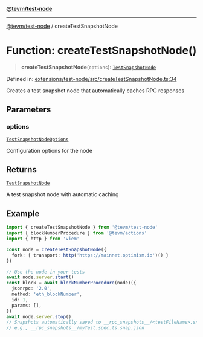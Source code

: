 [**@tevm/test-node**](../README.md)

***

[@tevm/test-node](../globals.md) / createTestSnapshotNode

# Function: createTestSnapshotNode()

> **createTestSnapshotNode**(`options`): [`TestSnapshotNode`](../type-aliases/TestSnapshotNode.md)

Defined in: [extensions/test-node/src/createTestSnapshotNode.ts:34](https://github.com/evmts/tevm-monorepo/blob/main/extensions/test-node/src/createTestSnapshotNode.ts#L34)

Creates a test snapshot node that automatically caches RPC responses

## Parameters

### options

[`TestSnapshotNodeOptions`](../type-aliases/TestSnapshotNodeOptions.md)

Configuration options for the node

## Returns

[`TestSnapshotNode`](../type-aliases/TestSnapshotNode.md)

A test snapshot node with automatic caching

## Example

```typescript
import { createTestSnapshotNode } from '@tevm/test-node'
import { blockNumberProcedure } from '@tevm/actions'
import { http } from 'viem'

const node = createTestSnapshotNode({
  fork: { transport: http('https://mainnet.optimism.io')() }
})

// Use the node in your tests
await node.server.start()
const block = await blockNumberProcedure(node)({
  jsonrpc: '2.0',
  method: 'eth_blockNumber',
  id: 1,
  params: [],
})
await node.server.stop()
// Snapshots automatically saved to __rpc_snapshots__/<testFileName>.snap.json
// e.g., __rpc_snapshots__/myTest.spec.ts.snap.json
```

